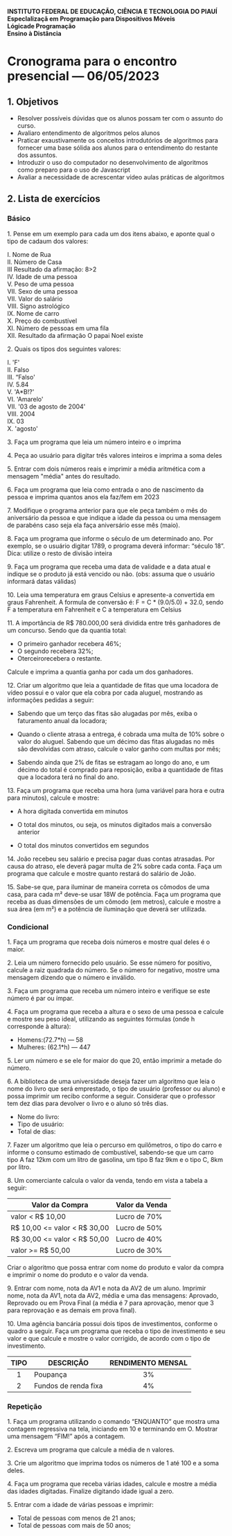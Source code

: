 **INSTITUTO FEDERAL DE EDUCAÇÃO, CIÊNCIA E TECNOLOGIA DO PIAUÍ**  
**Especlalizaçã em Programação para Dispositivos Móveis**  
**Lógicade Programação**  
**Ensino à Distância**  

# Cronograma para o encontro presencial — 06/05/2023

## 1. Objetivos

* Resolver possíveis dúvidas que os alunos possam ter com o assunto do curso.
* Avaliaro entendimento de algoritmos pelos alunos
* Praticar exaustivamente os conceitos introdutórios de algoritmos para fornecer uma base sólida aos alunos para o entendimento do restante dos assuntos.
* Introduzir o uso do computador no desenvolvimento de algoritmos como preparo para o uso de Javascript
* Avaliar a necessidade de acrescentar vídeo aulas práticas de algoritmos

## 2. Lista de exercícios

### Básico

1\. Pense em um exemplo para cada um dos itens abaixo, e aponte qual o tipo de cadaum dos valores:

I. Nome de Rua  
II. Número de Casa  
III Resultado da afirmação: 8>2  
IV. Idade de uma pessoa  
V. Peso de uma pessoa  
VII. Sexo de uma pessoa  
VII. Valor do salário  
VIII. Signo astrológico  
IX. Nome de carro  
X. Preço do combustível  
XI. Número de pessoas em uma fila  
XII. Resultado da afirmação O papai Noel existe  

2\. Quais os tipos dos seguintes valores:

I. 'F'  
II. Falso  
III. “Falso'  
IV. 5.84  
V. 'A*B!?'  
VI. 'Amarelo'  
VII. '03 de agosto de 2004'  
VIII. 2004  
IX. 03  
X. 'agosto'  

3\. Faça um programa que leia um número inteiro e o imprima

4\. Peça ao usuário para digitar três valores inteiros e imprima a soma deles

5\. Entrar com dois números reais e imprimir a média aritmética com a mensagem "média" antes do resultado.

6\. Faça um programa que leia como entrada o ano de nascimento da pessoa e imprima quantos anos ela faz/fem em 2023

7\. Modifique o programa anterior para que ele peça também o mês do aniversário da pessoa e que indique a idade da pessoa ou uma mensagem de parabéns caso seja ela faça aniversário esse mês (maio).

8\. Faça um programa que informe o século de um determinado ano. Por exemplo, se o usuário digitar 1789, o programa deverá informar: “século 18”. Dica: utilize o resto de divisão inteira

9\. Faça um programa que receba uma data de validade e a data atual e indique se o produto já está vencido ou não. (obs: assuma que o usuário informará datas válidas)

10\. Leia uma temperatura em graus Celsius e apresente-a convertida em graus Fahrenheit. A formula de conversão é: F = C * (9.0/5.0) + 32.0, sendo F a temperatura em Fahrenheit e C a temperatura em Celsius

11\. A importância de R\$ 780.000,00 será dividida entre três ganhadores de um concurso. Sendo que da quantia total:

* O primeiro ganhador recebera 46%;
* O segundo recebera 32%;
* Oterceirorecebera o restante.

Calcule e imprima a quantia ganha por cada um dos ganhadores.

12\. Criar um algoritmo que leia a quantidade de fitas que uma locadora de vídeo possui e o valor que ela cobra por cada aluguel, mostrando as informações pedidas a seguir:

* Sabendo que um terço das fitas são alugadas por mês, exiba o faturamento anual da locadora;

* Quando o cliente atrasa a entrega, é cobrada uma multa de 10% sobre o valor do aluguel. Sabendo que um décimo das fitas alugadas no mês são devolvidas com atraso, calcule o valor ganho com multas por mês;

* Sabendo ainda que 2% de fitas se estragam ao longo do ano, e um décimo do total é comprado para reposição, exiba a quantidade de fitas que a locadora terá no final do ano.

13\. Faça um programa que receba uma hora (uma variável para hora e outra para minutos), calcule e mostre:

* A hora digitada convertida em minutos

* O total dos minutos, ou seja, os minutos digitados mais a conversão anterior

* O total dos minutos convertidos em segundos

14\. João recebeu seu salário e precisa pagar duas contas atrasadas. Por causa do atraso, ele deverá pagar multa de 2% sobre cada conta. Faça um programa que calcule e mostre quanto restará do salário de João.

15\. Sabe-se que, para iluminar de maneira correta os cômodos de uma casa, para cada m² deve-se usar 18W de potência. Faça um programa que receba as duas dimensões de um cômodo (em metros), calcule e mostre a sua área (em m²) e a potência de iluminação que deverá ser utilizada.

### Condicional

1\. Faça um programa que receba dois números e mostre qual deles é o maior.

2\. Leia um número fornecido pelo usuário. Se esse número for positivo, calcule a raiz quadrada do número. Se o número for negativo, mostre uma mensagem dizendo que o número e inválido.

3\. Faça um programa que receba um número inteiro e verifique se este número é par ou ímpar.

4\. Faça um programa que receba a altura e o sexo de uma pessoa e calcule e mostre seu peso ideal, utilizando as seguintes fórmulas (onde h corresponde à altura):

* Homens:(72.7*h) — 58
* Mulheres: (62.1*h) — 447

5\. Ler um número e se ele for maior do que 20, então imprimir a metade do número.

6\. A biblioteca de uma universidade deseja fazer um algoritmo que leia o nome do livro que será emprestado, o tipo de usuário (professor ou aluno) e possa imprimir um recibo conforme a seguir. Considerar que o professor tem dez  dias para devolver o livro e o aluno só três dias.

* Nome do livro:
* Tipo de usuário:
* Total de dias:

7\. Fazer um algoritmo que leia o percurso em quilômetros, o tipo do carro e informe o consumo estimado de combustível, sabendo-se que um carro tipo A faz 12km com um litro de gasolina, um tipo B faz 9km e o tipo C, 8km por litro.

8\. Um comerciante calcula o valor da venda, tendo em vista a tabela a seguir:

|Valor da Compra |Valor da Venda |
|----------------|---------------|
| valor < R\$ 10,00 | Lucro de 70% |
| R\$ 10,00 <= valor < R\$ 30,00 | Lucro de 50%|
| R\$ 30,00 <= valor < R\$ 50,00 | Lucro de 40%|
|valor >= R\$ 50,00 | Lucro de 30%|

Criar o algoritmo que possa entrar com nome do produto e valor da compra e imprimir o nome do produto e o valor da venda.

9\. Entrar com nome, nota da AV1 e nota da AV2 de um aluno. Imprimir nome, nota da AV1, nota da AV2, média e uma das mensagens: Aprovado, Reprovado ou em Prova Final (a média é 7 para aprovação, menor que 3 para reprovação e as demais em prova final).

10\. Uma agência bancária possui dois tipos de investimentos, conforme o quadro a seguir. Faça um programa que receba o tipo de investimento e seu valor e que calcule e mostre o valor corrigido, de acordo com o tipo de investimento.

|TIPO | DESCRIÇÃO |RENDIMENTO MENSAL |
|:-:|-|:-:|
|1 |Poupança |3%|
|2 |Fundos de renda fixa | 4%|

### Repetição

1\. Faça um programa utilizando o comando “ENQUANTO” que mostra uma contagem regressiva na tela, iniciando em 10 e terminando em O. Mostrar uma mensagem “FIM!” após a contagem.

2\. Escreva um programa que calcule a média de n valores.

3\. Crie um algoritmo que imprima todos os números de 1 até 100 e a soma deles.

4\. Faça um programa que receba várias idades, calcule e mostre a média das idades digitadas. Finalize digitando idade igual a zero.

5\. Entrar com a idade de várias pessoas e imprimir:

* Total de pessoas com menos de 21 anos;
* Total de pessoas com mais de 50 anos;
